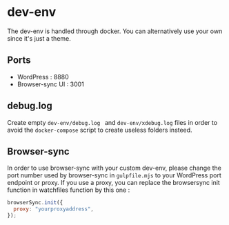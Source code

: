 # dev-env

The dev-env is handled through docker. You can alternatively use your own since it's just a theme.

## Ports

- WordPress : 8880
- Browser-sync UI : 3001

## debug.log

Create empty `dev-env/debug.log ` and `dev-env/xdebug.log` files in order to avoid the `docker-compose` script to create useless folders insteed.

## Browser-sync

In order to use browser-sync with your custom dev-env, please change the port number used by browser-sync in `gulpfile.mjs` to your WordPress port endpoint or proxy. If you use a proxy, you can replace the browsersync init function in watchfiles function by this one :

```javascript
browserSync.init({
  proxy: "yourproxyaddress",
});
```
